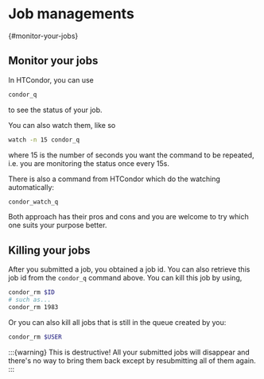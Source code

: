 # Job managements

{#monitor-your-jobs}
## Monitor your jobs

In HTCondor, you can use

```sh
condor_q
```

to see the status of your job.

You can also watch them, like so

```sh
watch -n 15 condor_q
```

where 15 is the number of seconds you want the command to be repeated, i.e. you are monitoring the status once every 15s.

There is also a command from HTCondor which do the watching automatically:

```sh
condor_watch_q
```

Both approach has their pros and cons and you are welcome to try which one suits your purpose better.

## Killing your jobs

After you submitted a job, you obtained a job id.
You can also retrieve this job id from the `condor_q` command above.
You can kill this job by using,

```sh
condor_rm $ID
# such as...
condor_rm 1983
```

Or you can also kill all jobs that is still in the queue created by you:

```sh
condor_rm $USER
```

:::{warning}
This is destructive!
All your submitted jobs will disappear and there's no way to bring them back except by resubmitting all of them again.
:::
